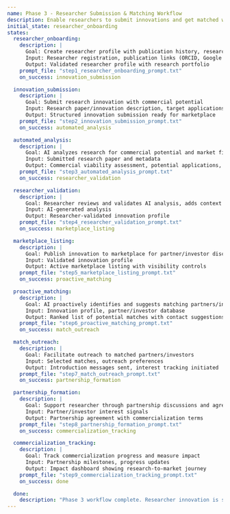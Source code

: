 ```yaml
---
name: Phase 3 - Researcher Submission & Matching Workflow
description: Enable researchers to submit innovations and get matched with industry partners and investors
initial_state: researcher_onboarding
states:
  researcher_onboarding:
    description: |
      Goal: Create researcher profile with publication history, research focus, and commercialization goals
      Input: Researcher registration, publication links (ORCID, Google Scholar)
      Output: Validated researcher profile with research portfolio
    prompt_file: "step1_researcher_onboarding_prompt.txt"
    on_success: innovation_submission

  innovation_submission:
    description: |
      Goal: Submit research innovation with commercial potential
      Input: Research paper/innovation description, target applications, IP status
      Output: Structured innovation submission ready for marketplace
    prompt_file: "step2_innovation_submission_prompt.txt"
    on_success: automated_analysis

  automated_analysis:
    description: |
      Goal: AI analyzes research for commercial potential and market fit
      Input: Submitted research paper and metadata
      Output: Commercial viability assessment, potential applications, market opportunity
    prompt_file: "step3_automated_analysis_prompt.txt"
    on_success: researcher_validation

  researcher_validation:
    description: |
      Goal: Researcher reviews and validates AI analysis, adds context
      Input: AI-generated analysis
      Output: Researcher-validated innovation profile
    prompt_file: "step4_researcher_validation_prompt.txt"
    on_success: marketplace_listing

  marketplace_listing:
    description: |
      Goal: Publish innovation to marketplace for partner/investor discovery
      Input: Validated innovation profile
      Output: Active marketplace listing with visibility controls
    prompt_file: "step5_marketplace_listing_prompt.txt"
    on_success: proactive_matching

  proactive_matching:
    description: |
      Goal: AI proactively identifies and suggests matching partners/investors
      Input: Innovation profile, partner/investor database
      Output: Ranked list of potential matches with contact suggestions
    prompt_file: "step6_proactive_matching_prompt.txt"
    on_success: match_outreach

  match_outreach:
    description: |
      Goal: Facilitate outreach to matched partners/investors
      Input: Selected matches, outreach preferences
      Output: Introduction messages sent, interest tracking initiated
    prompt_file: "step7_match_outreach_prompt.txt"
    on_success: partnership_formation

  partnership_formation:
    description: |
      Goal: Support researcher through partnership discussions and agreements
      Input: Partner/investor interest signals
      Output: Partnership agreement with commercialization terms
    prompt_file: "step8_partnership_formation_prompt.txt"
    on_success: commercialization_tracking

  commercialization_tracking:
    description: |
      Goal: Track commercialization progress and measure impact
      Input: Partnership milestones, progress updates
      Output: Impact dashboard showing research-to-market journey
    prompt_file: "step9_commercialization_tracking_prompt.txt"
    on_success: done

  done:
    description: "Phase 3 workflow complete. Researcher innovation is successfully matched and progressing toward commercialization."
---
```

